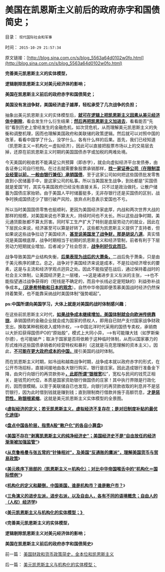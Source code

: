 # 美国在凯恩斯主义前后的政府赤字和国债简史；

目录： `现代国际社会和军事` 

时间： `2015-10-29 21:57:34` 

原文链接：[http://blog.sina.com.cn/s/blog_5563a64d0102w0fo.html](http://blog.sina.com.cn/s/blog_5563a64d0102w0fo.html)

**完善美元凯恩斯主义的实体模型，**

**逻辑剔除凯恩斯主义对美元经济体的影响；**

**美国在凯恩斯主义前后的政府赤字和国债简史；**

**美国没有发战争财，美国经济底子雄厚，轻松承受了几次战争的负担；**



抽象出美元凯恩斯主义的实体模型后，[**就可在逻辑上把凯恩斯主义因素从美元经济体中剔除**](../../../2015/10/25/美元秩序下局部的（凯恩斯主义＝机构化）；.md)，看会发生什么衍生结果；[**然后再把凯恩斯主义加进去**](../../../2012/1/9/试向美国经济添加中国特色.md)，看看能否“先验”看到历史上曾经发生的金融危机，如次贷危机，从而理解美元凯恩斯主义的失衡和调整机理，因而也理解美国政府和美联储的政策逻辑。然后就可以对照中国的改革，看看中国学了什么，没学什么，各有什么样的后果。首先，我们已经知道（凯恩斯主义＝机构化＝虚拟经济），因此可以直接把股票市场以上的交易层去掉，还原在前凯恩斯主义时期的美国国债赤字或加税的两难处境。

今天美国的税收若不能满足公共预算（即赤字），就会向虚拟经济平台发债券，由各证券公司自行抢购。在过去就需要象股票承销那样，[**找一家证券公司（在限制混业经营以前，一般由银行兼任）承销国债**](../../../2011/5/11/美国早期银行，财税，货币和“假钞”.md)，至于这家公司如何把这些国债批发零售直到小民储蓄手中，是这家公司的私事。所以当美国发生战争，到处都是“买国债就是爱国”时，其实与美国政府已经没有直接关系，只不过是政治做托，让散户储蓄为国债庄家抬轿。由于美国人平时储蓄挺多，无非存银行还是买国债的区别，战争时换成国债还少了银行破产风险，放弃点利息表示爱国也不亏。

所以当时美国国债零售也挺顺利，更因为美国经济家底厚，内战和两次世界大战的那样的规模，对美国来说也不算太大，持续时间也不太长。所以这些战争时期，美元通货膨胀都不算太厉害。同时军工生产扩大了特别是底层劳动力的就业，因此在下层民众来说，经济甚至可以算是好转了。这些都为凯恩斯主义提供了支持者，但如果说这些战争拉动了美国经济，[**甚至说美国发了战争财，那是胡说八道**](../../../2010/4/22/美国的强大，不是因为发了战争财.md)。真实情况是美国根底厚，战争时期相当于初期的凯恩斯主义和经济管制，前者有利于下层劳动力短期就业增加，后者减少了社会怨言，[**战争利好仅此而已**](http://blog.sina.com.cn/s/blog_14dbd83cd0102vvos.html)。

战争导致美国产业结构失衡，[**后果表现为战后的大萧条，**](../../../2011/3/16/美国大萧条的五条成因.md)二战后免于萧条，只是由于美元秩序的建立。总之，战争对于美国经济来说是成本，不是拉动经济增长的要素，这是与主流和经济学观点迥异之处。因此不能指望在战后，通过保持着战时的社会主义体制，让美国经济更上一层楼，——>这是诸进步主义左派的主张，——>也不能指望通过战争获得的（短线是不确定的，而且中长线必定是短缺的）利益弥补战争成本[**，（这是希特勒和日本的观念**](../../../2009/12/11/疯狂的日本和明智的德国和法国的“卖国英雄”.md)）。自然中华帝国即便羡慕美国战时经济仍然保持着繁荣，也不能靠采纳战时美国体制“强势崛起”。

**ps:中国所谓向美国学习，大体上就是对美国的战时体制感兴趣**；

在这些前凯恩斯主义时代，[**如果战争成本继续增加，美国体制就会向欧洲传统靠拢**](../../../2011/1/8/当“居安思危”成为陋习.md)。承销国债的金融企业就会成为国家的债权人，即用自已财产支付国家战争财政支出，换取某种税税收入或特许权，——>中国北洋时代采用的国债专卖权，承销商以大折扣获得国债IPO的“原始股”，模式上大同小异，——>有可能赚大钱（如罗斯柴尔德），也可能破产；取决于国家是否将依赖于这种临时体制，从而以国家暴力的形式维持这些国债承销者的经营特权和暴利（这就是马克思理解的资本主义）。因此，[**不可能在更大政府成本的中国，**](../../../2009/7/13/为什么减少行政成本就是增强国力.md)援引美国的战时体制。

而在凯恩斯主义时期，如冷战和越南战争时期，战争成本就以政府赤字的形式，在公开市场招标，直接间接地由各大银行购买，银行是庄家。因此造成银行准备金下降，由央行向银行的再贷款弥补[**，此即所谓“银根宽**](../../../2014/2/4/凯恩斯主义时期所有“保值”价格都在“紧缩”后全部暴跌.md)松”，宽松与民间的钱荒正相关，是钱荒的代偿，本质是国家资助银行做国债的庄家！其中执行界限是行政化的，因而很模糊。以至于美联储自已也发现，向银行的再贷款收取的利息并不是惩罚银行，因为此时借到钱就是赚到钱；直到限制商行借款并施于高额罚息，[**才是惩罚性，称银根紧缩**](../../../2013/12/24/凯恩斯主义的“毒瘾定理”，“钱荒”与通货膨胀并存.md)。这就是美元凯恩斯主义实体模型的全景图。

《[**虚拟经济的定义；若无凯恩斯主义，虚拟经济不复存在；是对旧制度补贴的最优化途径**](../../../2015/10/20/虚拟经济的定义，若无凯恩斯主义，虚拟经济不复存在；.md)》

《[**盘点中国各阶层，指责A股“散户化”的各自小算盘**](../../../2015/10/21/盘点中国A股各阶层，指责“散户化”的各自小算盘.md)》

《[**美国不存在“剥离凯恩斯主义的纯净经济史”；美国经济史不是“自由放任的经济渐渐被加强监管”**](../../../2015/10/22/美国不存在“无凯恩斯主义的历史”,美元已经不是凯恩斯主义.md)》

《[**从克鲁格曼与张五常的“针锋相对”，及美国“反通胀的鹰派”，理解美国货币与贸易政策**](../../../2015/10/23/理解美国货币与贸易政策.md)》

《[**美元秩序下局部的（凯恩斯主义＝机构化）；对比中华帝国喉舌中的“机构化＝国际惯例”**](../../../2015/10/25/美元秩序下局部的（凯恩斯主义＝机构化）；.md)》

《[**机构化的定义和颠倒，中国美国，谁是机构市？谁是散户市？**](../../../2015/10/26/机构化的定义和颠倒，中国美国，谁是机构市？.md)》

《[**三角演义的进步左派，进步右派，以及自由人，各有不同的语境概念；自由人的（人权）经济学**](../../../2015/10/27/任何经济命题之前，必须首先统一概人权概念，作为逻辑的起点.md)》

《[**美元凯恩斯主义与机构化的实体模型；》**](../../../2015/10/28/美元凯恩斯主义与机构化的实体模型；.md)

《**完善美元凯恩斯主义的实体模型，**

**逻辑剔除凯恩斯主义对美元经济体的影响；**

**美国在凯恩斯主义前后的政府赤字和国债简史**》

前一篇： [美国财政和货币政策简史，金本位和凯恩斯主义](../../../2015/10/31/美国财政和货币政策简史，金本位和凯恩斯主义.md)

后一篇： [美元凯恩斯主义与机构化的实体模型；](../../../2015/10/28/美元凯恩斯主义与机构化的实体模型；.md)

